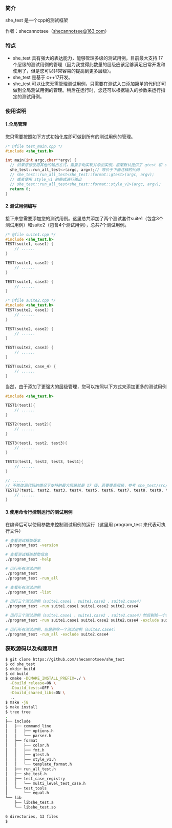 ### 简介

she_test 是一个cpp的测试框架

作者：shecannotsee（shecannotsee@163.com）



### 特点

- she_test 具有强大的表达能力，能够管理多级的测试用例，目前最大支持 17 个层级的测试用例的管理（因为我觉得此数量的层级应该足够满足日常开发和使用了，但是您可以非常容易的提高到更多层级）。
- she_test 是基于 c++17开发。
- she_test 可以让您无需管理测试用例，只需要在测试入口添加简单的代码即可做到全局测试用例的管理。稍后在运行时，您还可以根据输入的参数来运行指定的测试用例。



### 使用说明

#### 1.全局管理

您只需要按照如下方式初始化库即可做到所有的测试用例的管理。

```cpp
/* @file test_main.cpp */
#include <she_test.h>

int main(int argc,char**argv) {
  // 如果您想使用其他的输出方式，需要手动实现并添加实例，框架默认提供了 gtest 和 style_v1 的样式供您选择
  she_test::run_all_test<>(argc, argv);// 等价于下面注释的代码
  // she_test::run_all_test<she_test::format::gtest>(argc, argv);
  // 或者使用 style_v1 的格式进行输出
  // she_test::run_all_test<she_test::format::style_v1>(argc, argv);
  return 0;
}
```



#### 2.测试用例编写

接下来您需要添加您的测试用例。这里总共添加了两个测试套件suite1（包含3个测试用例）和suite2（包含4个测试用例），总共7个测试用例。

```cpp
/* @file suite1.cpp */
#include <she_test.h>
TEST(suite1, case1) {
    // ......
}

TEST(suite1, case2) {
	// ......
}

TEST(suite1, case3) {
	// ......
}

/* @file suite2.cpp */
#include <she_test.h>
TEST(suite2, case1) {
	// ......
}

TEST(suite2, case2) {
	// ......
}

TEST(suite2, case3) {
	// ......
}

TEST(suite2, case_4) {
	// ......
}
```

当然，由于添加了更强大的层级管理，您可以按照以下方式来添加更多的测试用例

```c++
#include <she_test.h>

TEST1(test1){
    // ......
}

TEST2(test1, test2){
    // ......
}

TEST3(test1, test2, test3){
    // ......
}

TEST4(test1, test2, test3, test4){
    // ......
}

// ......
// 不修改源代码的情况下支持的最大层级就是 17 级，若要提高层级，参考 she_test/src/test_case_registry/multi_level_test_case.h 中的宏编写规律，自定义添加即可
TEST17(test1, test2, test3, test4, test5, test6, test7, test8, test9, test10, test11, test12, test13, test14, test15, test16, test17) {
    // ......
}
```



#### 3.使用命令行控制运行的测试用例

在编译后可以使用参数来控制测试用例的运行（这里用 program_test 来代表可执行文件）

```bash
# 查看测试框架版本
./program_test -version

# 查看测试框架帮助信息
./program_test -help

# 运行所有测试用例
./program_test
./program_test -run_all

# 查看所有测试用例
./program_test -list

# 运行三个测试用例（suite1.case1 、suite1.case2 、suite2.case4）
./program_test -run suite1.case1 suite1.case2 suite2.case4

# 运行三个测试用例（suite1.case1 、suite1.case2 、suite2.case4）然后剔除一个测试用例（suite2.case_false）
./program_test -run suite1.case1 suite1.case2 suite2.case4 -exclude suite2.case_false

# 运行所有测试用例，但是剔除一个测试用例（suite2.case4）
./program_test -run_all -exclude suite2.case4
```



### 获取源码以及构建项目

```bash
$ git clone https://github.com/shecannotsee/she_test
$ cd she_test
$ mkdir build
$ cd build
$ cmake -DCMAKE_INSTALL_PREFIX=./ \
  -Dbuild_release=ON \
  -Dbuild_tests=OFF \
  -Dbuild_shared_libs=ON \
  ..
$ make -j8
$ make install
$ tree tree
.
├── include
│   ├── command_line
│   │   ├── options.h
│   │   └── parser.h
│   ├── format
│   │   ├── color.h
│   │   ├── fmt.h
│   │   ├── gtest.h
│   │   ├── style_v1.h
│   │   └── template_format.h
│   ├── run_all_test.h
│   ├── she_test.h
│   ├── test_case_registry
│   │   └── multi_level_test_case.h
│   └── test_tools
│       └── equal.h
└── lib
    ├── libshe_test.a
    └── libshe_test.so

6 directories, 13 files
$
```

